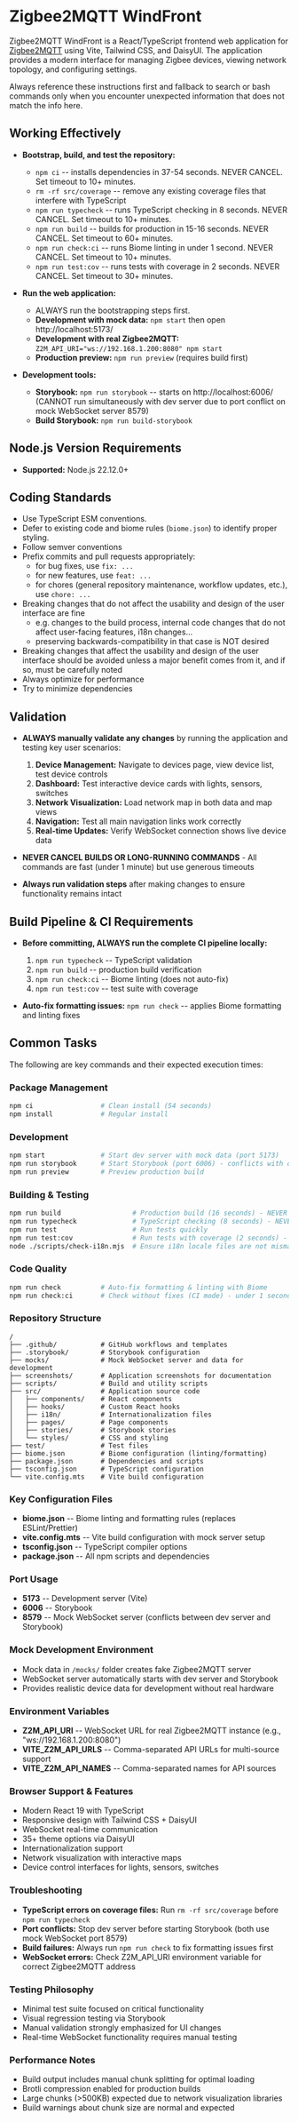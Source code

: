 # Zigbee2MQTT WindFront

Zigbee2MQTT WindFront is a React/TypeScript frontend web application for [Zigbee2MQTT](https://github.com/Koenkk/zigbee2mqtt) using Vite, Tailwind CSS, and DaisyUI. The application provides a modern interface for managing Zigbee devices, viewing network topology, and configuring settings.

Always reference these instructions first and fallback to search or bash commands only when you encounter unexpected information that does not match the info here.

## Working Effectively

- **Bootstrap, build, and test the repository:**
  - `npm ci` -- installs dependencies in 37-54 seconds. NEVER CANCEL. Set timeout to 10+ minutes.
  - `rm -rf src/coverage` -- remove any existing coverage files that interfere with TypeScript
  - `npm run typecheck` -- runs TypeScript checking in 8 seconds. NEVER CANCEL. Set timeout to 10+ minutes.
  - `npm run build` -- builds for production in 15-16 seconds. NEVER CANCEL. Set timeout to 60+ minutes.
  - `npm run check:ci` -- runs Biome linting in under 1 second. NEVER CANCEL. Set timeout to 10+ minutes.
  - `npm run test:cov` -- runs tests with coverage in 2 seconds. NEVER CANCEL. Set timeout to 30+ minutes.

- **Run the web application:**
  - ALWAYS run the bootstrapping steps first.
  - **Development with mock data:** `npm start` then open http://localhost:5173/
  - **Development with real Zigbee2MQTT:** `Z2M_API_URI="ws://192.168.1.200:8080" npm start`
  - **Production preview:** `npm run preview` (requires build first)

- **Development tools:**
  - **Storybook:** `npm run storybook` -- starts on http://localhost:6006/ (CANNOT run simultaneously with dev server due to port conflict on mock WebSocket server 8579)
  - **Build Storybook:** `npm run build-storybook`

## Node.js Version Requirements

- **Supported:** Node.js 22.12.0+

## Coding Standards

- Use TypeScript ESM conventions.
- Defer to existing code and biome rules (`biome.json`) to identify proper styling.
- Follow semver conventions
- Prefix commits and pull requests appropriately:
  - for bug fixes, use `fix: ...`
  - for new features, use `feat: ...`
  - for chores (general repository maintenance, workflow updates, etc.), use `chore: ...`
- Breaking changes that do not affect the usability and design of the user interface are fine
  - e.g. changes to the build process, internal code changes that do not affect user-facing features, i18n changes...
  - preserving backwards-compatibility in that case is NOT desired
- Breaking changes that affect the usability and design of the user interface should be avoided unless a major benefit comes from it, and if so, must be carefully noted
- Always optimize for performance
- Try to minimize dependencies

## Validation

- **ALWAYS manually validate any changes** by running the application and testing key user scenarios:
  1. **Device Management:** Navigate to devices page, view device list, test device controls
  2. **Dashboard:** Test interactive device cards with lights, sensors, switches
  3. **Network Visualization:** Load network map in both data and map views
  4. **Navigation:** Test all main navigation links work correctly
  5. **Real-time Updates:** Verify WebSocket connection shows live device data
  
- **NEVER CANCEL BUILDS OR LONG-RUNNING COMMANDS** - All commands are fast (under 1 minute) but use generous timeouts
- **Always run validation steps** after making changes to ensure functionality remains intact

## Build Pipeline & CI Requirements

- **Before committing, ALWAYS run the complete CI pipeline locally:**
  1. `npm run typecheck` -- TypeScript validation
  2. `npm run build` -- production build verification  
  3. `npm run check:ci` -- Biome linting (does not auto-fix)
  4. `npm run test:cov` -- test suite with coverage

- **Auto-fix formatting issues:** `npm run check` -- applies Biome formatting and linting fixes

## Common Tasks

The following are key commands and their expected execution times:

### Package Management
```bash
npm ci                 # Clean install (54 seconds) 
npm install            # Regular install
```

### Development
```bash
npm start              # Start dev server with mock data (port 5173)
npm run storybook      # Start Storybook (port 6006) - conflicts with dev server
npm run preview        # Preview production build
```

### Building & Testing  
```bash
npm run build                  # Production build (16 seconds) - NEVER CANCEL, timeout 60+ min
npm run typecheck              # TypeScript checking (8 seconds) - NEVER CANCEL
npm run test                   # Run tests quickly
npm run test:cov               # Run tests with coverage (2 seconds) - NEVER CANCEL, timeout 30+ min
node ./scripts/check-i18n.mjs  # Ensure i18n locale files are not mismatching with EN baseline - NEVER CANCEL, timeout 10+ min
```

### Code Quality
```bash
npm run check          # Auto-fix formatting & linting with Biome
npm run check:ci       # Check without fixes (CI mode) - under 1 second
```

### Repository Structure
```
/
├── .github/           # GitHub workflows and templates
├── .storybook/        # Storybook configuration
├── mocks/             # Mock WebSocket server and data for development
├── screenshots/       # Application screenshots for documentation
├── scripts/           # Build and utility scripts
├── src/               # Application source code
│   ├── components/    # React components
│   ├── hooks/         # Custom React hooks
│   ├── i18n/          # Internationalization files
│   ├── pages/         # Page components
│   ├── stories/       # Storybook stories
│   └── styles/        # CSS and styling
├── test/              # Test files
├── biome.json         # Biome configuration (linting/formatting)
├── package.json       # Dependencies and scripts
├── tsconfig.json      # TypeScript configuration
└── vite.config.mts    # Vite build configuration
```

### Key Configuration Files
- **biome.json** -- Biome linting and formatting rules (replaces ESLint/Prettier)
- **vite.config.mts** -- Vite build configuration with mock server setup
- **tsconfig.json** -- TypeScript compiler options
- **package.json** -- All npm scripts and dependencies

### Port Usage
- **5173** -- Development server (Vite)
- **6006** -- Storybook
- **8579** -- Mock WebSocket server (conflicts between dev server and Storybook)

### Mock Development Environment
- Mock data in `/mocks/` folder creates fake Zigbee2MQTT server
- WebSocket server automatically starts with dev server and Storybook
- Provides realistic device data for development without real hardware

### Environment Variables
- **Z2M_API_URI** -- WebSocket URL for real Zigbee2MQTT instance (e.g., "ws://192.168.1.200:8080")
- **VITE_Z2M_API_URLS** -- Comma-separated API URLs for multi-source support
- **VITE_Z2M_API_NAMES** -- Comma-separated names for API sources

### Browser Support & Features
- Modern React 19 with TypeScript
- Responsive design with Tailwind CSS + DaisyUI
- WebSocket real-time communication
- 35+ theme options via DaisyUI
- Internationalization support
- Network visualization with interactive maps
- Device control interfaces for lights, sensors, switches

### Troubleshooting
- **TypeScript errors on coverage files:** Run `rm -rf src/coverage` before `npm run typecheck`
- **Port conflicts:** Stop dev server before starting Storybook (both use mock WebSocket port 8579)
- **Build failures:** Always run `npm run check` to fix formatting issues first
- **WebSocket errors:** Check Z2M_API_URI environment variable for correct Zigbee2MQTT address

### Testing Philosophy
- Minimal test suite focused on critical functionality
- Visual regression testing via Storybook
- Manual validation strongly emphasized for UI changes
- Real-time WebSocket functionality requires manual testing

### Performance Notes
- Build output includes manual chunk splitting for optimal loading
- Brotli compression enabled for production builds
- Large chunks (>500KB) expected due to network visualization libraries
- Build warnings about chunk size are normal and expected